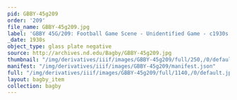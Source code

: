 ```yaml
---
pid: GBBY-45g209
order: '209'
file_name: GBBY-45g209.jpg
label: 'GBBY 45G/209: Football Game Scene - Unidentified Game - c1930s'
_date: 1930s
object_type: glass plate negative
source: http://archives.nd.edu/Bagby/GBBY-45g209.jpg
thumbnail: "/img/derivatives/iiif/images/GBBY-45g209/full/250,/0/default.jpg"
manifest: "/img/derivatives/iiif/images/GBBY-45g209/manifest.json"
full: "/img/derivatives/iiif/images/GBBY-45g209/full/1140,/0/default.jpg"
layout: bagby_item
collection: bagby
---
```

